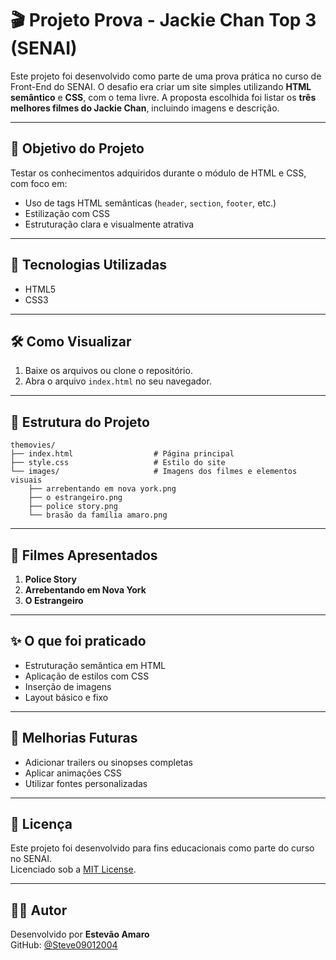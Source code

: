 # 🎬 Projeto Prova - Jackie Chan Top 3 (SENAI)

Este projeto foi desenvolvido como parte de uma prova prática no curso de Front-End do SENAI. O desafio era criar um site simples utilizando **HTML semântico** e **CSS**, com o tema livre. A proposta escolhida foi listar os **três melhores filmes do Jackie Chan**, incluindo imagens e descrição.

---

## 🎯 Objetivo do Projeto

Testar os conhecimentos adquiridos durante o módulo de HTML e CSS, com foco em:

- Uso de tags HTML semânticas (`header`, `section`, `footer`, etc.)
- Estilização com CSS
- Estruturação clara e visualmente atrativa

---

## 🧱 Tecnologias Utilizadas

- HTML5
- CSS3

---

## 🛠️ Como Visualizar

1. Baixe os arquivos ou clone o repositório.
2. Abra o arquivo `index.html` no seu navegador.

---

## 📁 Estrutura do Projeto

```
themovies/
├── index.html                  # Página principal
├── style.css                   # Estilo do site
└── images/                     # Imagens dos filmes e elementos visuais
    ├── arrebentando em nova york.png
    ├── o estrangeiro.png
    ├── police story.png
    └── brasão da família amaro.png
```

---

## 🎥 Filmes Apresentados

1. **Police Story**
2. **Arrebentando em Nova York**
3. **O Estrangeiro**

---

## ✨ O que foi praticado

- Estruturação semântica em HTML
- Aplicação de estilos com CSS
- Inserção de imagens
- Layout básico e fixo

---

## 📌 Melhorias Futuras

- Adicionar trailers ou sinopses completas
- Aplicar animações CSS
- Utilizar fontes personalizadas

---

## 📜 Licença

Este projeto foi desenvolvido para fins educacionais como parte do curso no SENAI.  
Licenciado sob a [MIT License](https://opensource.org/licenses/MIT).

---

## 👨‍💻 Autor

Desenvolvido por **Estevão Amaro**  
GitHub: [@Steve09012004](https://github.com/Steve09012004)
